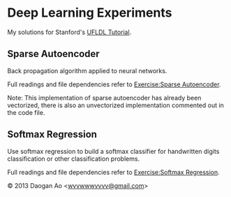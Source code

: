 # Deep Learning Experiments

My solutions for Stanford's [UFLDL Tutorial](http://ufldl.stanford.edu/wiki/index.php/UFLDL_Tutorial).

## Sparse Autoencoder

Back propagation algorithm applied to neural networks.

Full readings and file dependencies refer to [Exercise:Sparse Autoencoder](http://ufldl.stanford.edu/wiki/index.php/Exercise:Sparse_Autoencoder).

Note: This implementation of sparse autoencoder has already been vectorized, there is also an unvectorized implementation commented out in the code file.

## Softmax Regression

Use softmax regression to build a softmax classifier for handwritten digits classification or other classification problems.

Full readings and file dependencies refer to [Exercise:Softmax Regression](http://ufldl.stanford.edu/wiki/index.php/Exercise:Softmax_Regression).



&copy; 2013 Daogan Ao &lt;wvvwwwvvvv@gmail.com&gt;
